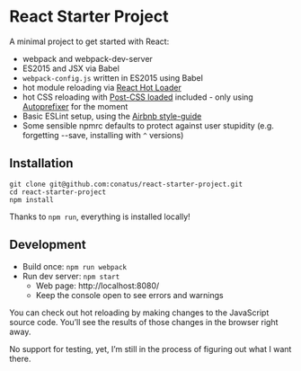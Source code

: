 # React Starter Project

A minimal project to get started with React:

* webpack and webpack-dev-server
* ES2015 and JSX via Babel
* `webpack-config.js` written in ES2015 using Babel
* hot module reloading via [React Hot Loader](https://github.com/gaearon/react-hot-loader)
* hot CSS reloading with [Post-CSS loaded](https://github.com/postcss/postcss-loader) included - only using [Autoprefixer](https://github.com/postcss/autoprefixer) for the moment
* Basic ESLint setup, using the [Airbnb style-guide](https://github.com/airbnb/javascript)
* Some sensible npmrc defaults to protect against user stupidity (e.g. forgetting --save, installing with `^` versions)

## Installation

```
git clone git@github.com:conatus/react-starter-project.git
cd react-starter-project
npm install
```

Thanks to `npm run`, everything is installed locally!

## Development

* Build once: `npm run webpack`
* Run dev server: `npm start`
    * Web page: http://localhost:8080/
    * Keep the console open to see errors and warnings

You can check out hot reloading by making changes to the JavaScript source code. You’ll see the results of those changes in the browser right away.

No support for testing, yet, I’m still in the process of figuring out what I want there.
